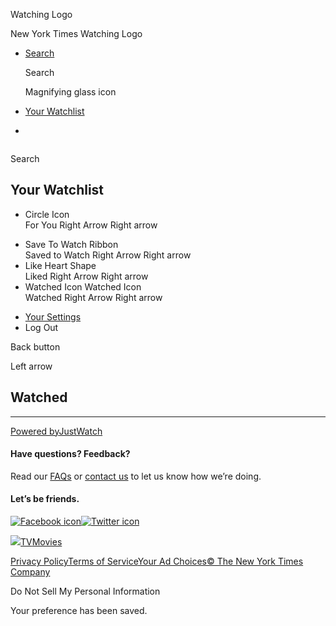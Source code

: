 <div id="react-root">

<div data-reactroot="" data-reactid="1" data-react-checksum="-832976466">

<div class="App__app" data-reactid="2">

[](/watching)

<div class="NavBar__watchingLogo" data-reactid="5">

Watching Logo

New York Times Watching Logo

</div>

  - [<span class="NavBar__visibleDesktop" data-reactid="24">Search</span>](/watching/search)
    
    <div class="NavBar__visibleMobile" data-reactid="25">
    
    <div class="NavSearchIcon__navSearchIcon" data-reactid="26">
    
    Search
    
    Magnifying glass icon
    
    </div>
    
    </div>

  - <span data-reactid="33">[Your Watchlist](/watching/watchlist)</span>
    
    <div class="NavBar__navBarSubHead" data-reactid="36">
    
    </div>

  - 

<div role="main" data-reactid="41">

<div class="NavSearch__navSearch" data-reactid="42">

<div class="NavSearchAutocomplete__autocompleteAndButton" data-reactid="44">

<div class="NavSearchAutocomplete__inputWrapper" style="display:inline-block;" data-reactid="45">

</div>

</div>

Search

</div>

<div data-reactid="48">

<div class="WatchlistPage__watchlistPage" data-reactid="50">

<div class="WatchlistPage__watchlistPageContainer container" data-reactid="51">

<div class="WatchlistPage__watchlistMenuContainer" data-reactid="52">

<div class="WatchlistMenu__watchlistNavMenu WatchlistMenu__visibleMenu" data-reactid="53">

<div class="WatchlistMenu__watchlistMenuHeader" data-reactid="54">

## Your Watchlist

</div>

  - [<span class="WatchlistMenu__iconContainer" data-reactid="59"></span>](/watching/watchlist/foryou)
    <div class="_sharedIconStyles__SVGiconContainer" data-reactid="60">
    Circle Icon
    </div>
    For You
    Right Arrow
    Right arrow

<!-- end list -->

  - [<span class="WatchlistMenu__iconContainer" data-reactid="77"></span>](/watching/watchlist)
    <div class="_sharedIconStyles__SVGiconContainer" data-reactid="78">
    Save To Watch
    Ribbon
    </div>
    Saved to Watch
    Right Arrow
    Right arrow
  - [<span class="WatchlistMenu__iconContainer" data-reactid="95"></span>](/watching/watchlist/liked)
    <div class="_sharedIconStyles__SVGiconContainer" data-reactid="96">
    Like
    Heart Shape
    </div>
    Liked
    Right Arrow
    Right arrow
  - [<span class="WatchlistMenu__iconContainer" data-reactid="113"></span>](/watching/watchlist/watched)
    <div class="_sharedIconStyles__SVGiconContainer" data-reactid="114">
    Watched Icon
    Watched Icon
    </div>
    Watched
    Right Arrow
    Right arrow

<!-- end list -->

  - [Your Settings](/watching/settings)
  - Log Out

</div>

</div>

<div class="WatchlistPage__watchlistContentContainer WatchlistPage__visible-medium-screens" data-reactid="132">

<div class="WatchlistPage__watchlistHeader" data-reactid="133">

Back button

Left arrow

## Watched

</div>

<div class="WatchlistItems__cardGrid container" data-reactid="143">

<div class="WatchlistItems__watchlistCardGridRow row" data-reactid="144">

</div>

<div class="row" data-reactid="145">

<div class="ShowMore__showMore" data-reactid="146">

</div>

</div>

</div>

</div>

</div>

-----

<div class="container" data-reactid="148">

<div class="GWIAttribution__watchNowPoweredBy" data-reactid="149">

[Powered
by<span data-reactid="152">JustWatch</span>](https://www.gowatchit.com)

</div>

</div>

</div>

</div>

</div>

<div class="container" data-reactid="155">

<div class="row" data-reactid="156">

<div class="col-sm-6" data-reactid="157">

<div class="section Footer__footerBlock" data-reactid="158">

#### Have questions? Feedback?

<div class="Footer__promptSubtitle" data-reactid="160">

Read our [FAQs](//www.nytimes.com/2017/01/10/watching/faq.html "faq") or
[contact us](mailto:watchingcare@nytimes.com) to let us know how we’re
doing.

</div>

</div>

</div>

<div class="col-sm-6" data-reactid="167">

<div class="section Footer__footerBlock" data-reactid="168">

#### Let’s be friends.

<div class="Footer__social" data-reactid="170">

[![Facebook
icon](/watching/assets/web/img/footer_facebook_icon.48f8f0ac.svg)](https://www.facebook.com/nytwatching/ "facebook")[![Twitter
icon](/watching/assets/web/img/footer_twitter_icon.f138d306.svg)](https://twitter.com/watching "twitter")

</div>

</div>

</div>

</div>

</div>

<div class="container-fluid" data-reactid="175">

<div class="Footer__footerLinks" data-reactid="176">

<div class="row" data-reactid="177">

<div class="col-lg-6 col-md-12 col-sm-12" data-reactid="178">

<div class="Footer__bottomLinksLeft" data-reactid="179">

<span data-reactid="180">[![](/watching/assets/web/img/the-new-york-times.c0889830.svg)](//www.nytimes.com)</span><span data-reactid="183">[TV](//www.nytimes.com/section/arts/television)</span><span data-reactid="185">[Movies](//www.nytimes.com/section/movies)</span>

</div>

</div>

<div class="col-lg-6 col-md-12 col-sm-12" data-reactid="187">

<div class="Footer__bottomLinksRight" data-reactid="188">

<span data-reactid="189">[Privacy
Policy](//www.nytimes.com/content/help/rights/privacy/policy/privacy-policy.html)</span><span data-reactid="191">[Terms
of
Service](//www.nytimes.com/content/help/rights/terms/terms-of-service.html)</span><span data-reactid="193">[Your
Ad
Choices](//www.nytimes.com/content/help/rights/privacy/policy/privacy-policy.html#pp)</span><span data-reactid="195">[©
The New York Times Company](http://www.nytco.com/)</span>

</div>

</div>

<div data-reactid="197">

<span class="Footer__ccpa" data-reactid="198"><span>Do Not Sell My
Personal Information</span></span>

</div>

<div class="Snackbar__snackbar Snackbar__fadeOut" data-reactid="200">

<div class="Snackbar__content" role="status" data-reactid="201">

Your preference has been saved.

</div>

</div>

</div>

</div>

</div>

</div>

</div>

</div>
